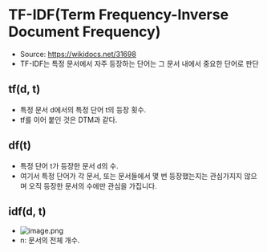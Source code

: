 # TF-IDF(Term Frequency-Inverse Document Frequency)
- Source: https://wikidocs.net/31698
- TF-IDF는 특정 문서에서 자주 등장하는 단어는 그 문서 내에서 중요한 단어로 판단

## tf(d, t)
- 특정 문서 d에서의 특정 단어 t의 등장 횟수.
- tf를 이어 붙인 것은 DTM과 같다.

## df(t)
- 특정 단어 t가 등장한 문서 d의 수.
- 여기서 특정 단어가 각 문서, 또는 문서들에서 몇 번 등장했는지는 관심가지지 않으며 오직 등장한 문서의 수에만 관심을 가집니다.

## idf(d, t)
- ![image.png](/wikis/2670857615939396646/files/2805180087290841767)
- n: 문서의 전체 개수.
